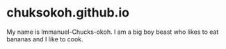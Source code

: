 # chuksokoh.github.io
My name is Immanuel-Chucks-okoh. I am a big boy beast who likes to eat bananas and I like to cook.
